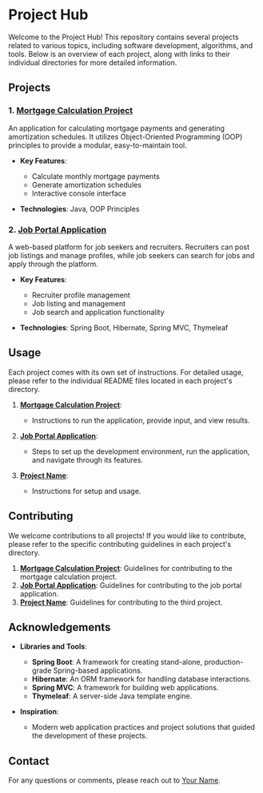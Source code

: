 # Project Hub

Welcome to the Project Hub! This repository contains several projects related to various topics, including software development, algorithms, and tools. Below is an overview of each project, along with links to their individual directories for more detailed information.

## Projects

### 1. [Mortgage Calculation Project](./mortgage-calculation)
An application for calculating mortgage payments and generating amortization schedules. It utilizes Object-Oriented Programming (OOP) principles to provide a modular, easy-to-maintain tool.

- **Key Features**:
  - Calculate monthly mortgage payments
  - Generate amortization schedules
  - Interactive console interface

- **Technologies**: Java, OOP Principles

### 2. [Job Portal Application](./job-portal)
A web-based platform for job seekers and recruiters. Recruiters can post job listings and manage profiles, while job seekers can search for jobs and apply through the platform.

- **Key Features**:
  - Recruiter profile management
  - Job listing and management
  - Job search and application functionality

- **Technologies**: Spring Boot, Hibernate, Spring MVC, Thymeleaf

## Usage

Each project comes with its own set of instructions. For detailed usage, please refer to the individual README files located in each project's directory.

1. **[Mortgage Calculation Project](./mortgage-calculation)**:
   - Instructions to run the application, provide input, and view results.

2. **[Job Portal Application](./job-portal)**:
   - Steps to set up the development environment, run the application, and navigate through its features.

3. **[Project Name](./project-directory)**:
   - Instructions for setup and usage.

## Contributing

We welcome contributions to all projects! If you would like to contribute, please refer to the specific contributing guidelines in each project's directory.

1. **[Mortgage Calculation Project](./mortgage-calculation)**: Guidelines for contributing to the mortgage calculation project.
2. **[Job Portal Application](./job-portal)**: Guidelines for contributing to the job portal application.
3. **[Project Name](./project-directory)**: Guidelines for contributing to the third project.

## Acknowledgements

- **Libraries and Tools**: 
  - **Spring Boot**: A framework for creating stand-alone, production-grade Spring-based applications.
  - **Hibernate**: An ORM framework for handling database interactions.
  - **Spring MVC**: A framework for building web applications.
  - **Thymeleaf**: A server-side Java template engine.

- **Inspiration**: 
  - Modern web application practices and project solutions that guided the development of these projects.

## Contact

For any questions or comments, please reach out to [Your Name](mailto:your.email@example.com).

